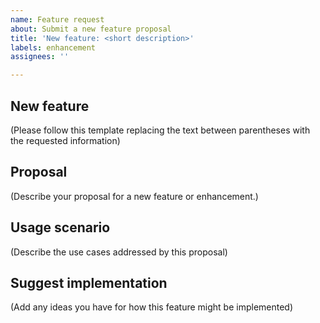 ```yaml
---
name: Feature request
about: Submit a new feature proposal
title: 'New feature: <short description>'
labels: enhancement
assignees: ''

---
```


## New feature

(Please follow this template replacing the text between parentheses with the requested information)

## Proposal

(Describe your proposal for a new feature or enhancement.)


## Usage scenario 

(Describe the use cases addressed by this proposal)

## Suggest implementation 

(Add any ideas you have for how this feature might be implemented)

